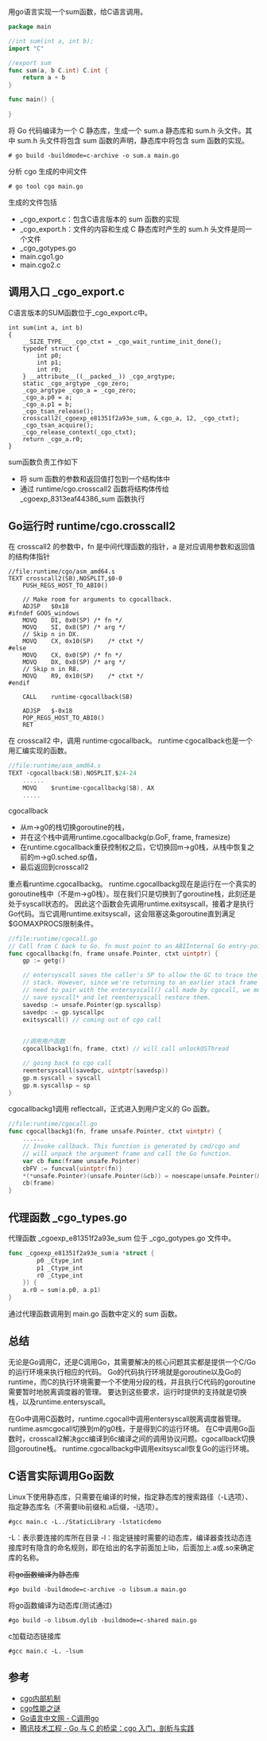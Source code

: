 
用go语言实现一个sum函数，给C语言调用。

```go
package main

//int sum(int a, int b);
import "C"

//export sum
func sum(a, b C.int) C.int {
    return a + b
}

func main() {
	
}
```

将 Go 代码编译为一个 C 静态库，生成一个 sum.a 静态库和 sum.h 头文件。其中 sum.h 头文件将包含 sum 函数的声明，静态库中将包含 sum 函数的实现。

```
# go build -buildmode=c-archive -o sum.a main.go
```

分析 cgo 生成的中间文件
```
# go tool cgo main.go
```

生成的文件包括
- _cgo_export.c：包含C语言版本的 sum 函数的实现
- _cgo_export.h：文件的内容和生成 C 静态库时产生的 sum.h 头文件是同一个文件
- _cgo_gotypes.go
- main.cgo1.go
- main.cgo2.c

## 调用入口 _cgo_export.c
C语言版本的SUM函数位于_cgo_export.c中。
```
int sum(int a, int b)
{
	__SIZE_TYPE__ _cgo_ctxt = _cgo_wait_runtime_init_done();
	typedef struct {
		int p0;
		int p1;
		int r0;
	} __attribute__((__packed__)) _cgo_argtype;
	static _cgo_argtype _cgo_zero;
	_cgo_argtype _cgo_a = _cgo_zero;
	_cgo_a.p0 = a;
	_cgo_a.p1 = b;
	_cgo_tsan_release();
	crosscall2(_cgoexp_e81351f2a93e_sum, &_cgo_a, 12, _cgo_ctxt);
	_cgo_tsan_acquire();
	_cgo_release_context(_cgo_ctxt);
	return _cgo_a.r0;
}
```
sum函数负责工作如下
- 将 sum 函数的参数和返回值打包到一个结构体中
- 通过 runtime/cgo.crosscall2 函数将结构体传给 _cgoexp_8313eaf44386_sum 函数执行

## Go运行时 runtime/cgo.crosscall2
在 crosscall2 的参数中，fn 是中间代理函数的指针，a 是对应调用参数和返回值的结构体指针
```
//file:runtime/cgo/asm_amd64.s
TEXT crosscall2(SB),NOSPLIT,$0-0
	PUSH_REGS_HOST_TO_ABI0()

	// Make room for arguments to cgocallback.
	ADJSP	$0x18
#ifndef GOOS_windows
	MOVQ	DI, 0x0(SP)	/* fn */
	MOVQ	SI, 0x8(SP)	/* arg */
	// Skip n in DX.
	MOVQ	CX, 0x10(SP)	/* ctxt */
#else
	MOVQ	CX, 0x0(SP)	/* fn */
	MOVQ	DX, 0x8(SP)	/* arg */
	// Skip n in R8.
	MOVQ	R9, 0x10(SP)	/* ctxt */
#endif

	CALL	runtime·cgocallback(SB)

	ADJSP	$-0x18
	POP_REGS_HOST_TO_ABI0()
	RET
```

在 crosscall2 中，调用 runtime·cgocallback。 runtime·cgocallback也是一个用汇编实现的函数。

```go
//file:runtime/asm_amd64.s
TEXT ·cgocallback(SB),NOSPLIT,$24-24
    ......
    MOVQ	$runtime·cgocallbackg(SB), AX
    .....
```

cgocallback
- 从m->g0的栈切换goroutine的栈，
- 并在这个栈中调用runtime.cgocallbackg(p.GoF, frame, framesize)
- 在runtime.cgocallback重获控制权之后，它切换回m->g0栈，从栈中恢复之前的m->g0.sched.sp值，
- 最后返回到crosscall2

重点看runtime.cgocallbackg。 runtime.cgocallbackg现在是运行在一个真实的goroutine栈中（不是m->g0栈）。现在我们只是切换到了goroutine栈，此刻还是处于syscall状态的。
因此这个函数会先调用runtime.exitsyscall，接着才是执行Go代码。当它调用runtime.exitsyscall，这会阻塞这条goroutine直到满足$GOMAXPROCS限制条件。

```go
//file:runtime/cgocall.go
// Call from C back to Go. fn must point to an ABIInternal Go entry-point.
func cgocallbackg(fn, frame unsafe.Pointer, ctxt uintptr) {
    gp := getg()

	// entersyscall saves the caller's SP to allow the GC to trace the Go
	// stack. However, since we're returning to an earlier stack frame and
	// need to pair with the entersyscall() call made by cgocall, we must
	// save syscall* and let reentersyscall restore them.
	savedsp := unsafe.Pointer(gp.syscallsp)
    savedpc := gp.syscallpc
    exitsyscall() // coming out of cgo call

	
	//调用用户函数
    cgocallbackg1(fn, frame, ctxt) // will call unlockOSThread

    // going back to cgo call
    reentersyscall(savedpc, uintptr(savedsp))
    gp.m.syscall = syscall
    gp.m.syscallsp = sp
}

```

cgocallbackg1调用 reflectcall，正式进入到用户定义的 Go 函数。
```go
//file:runtime/cgocall.go
func cgocallbackg1(fn, frame unsafe.Pointer, ctxt uintptr) {
	......
	// Invoke callback. This function is generated by cmd/cgo and
	// will unpack the argument frame and call the Go function.
	var cb func(frame unsafe.Pointer)
    cbFV := funcval{uintptr(fn)}
    *(*unsafe.Pointer)(unsafe.Pointer(&cb)) = noescape(unsafe.Pointer(&cbFV))
    cb(frame)
}
```

## 代理函数 _cgo_types.go

代理函数 _cgoexp_e81351f2a93e_sum 位于 _cgo_gotypes.go 文件中。

```go
func _cgoexp_e81351f2a93e_sum(a *struct {
		p0 _Ctype_int
		p1 _Ctype_int
		r0 _Ctype_int
	}) {
	a.r0 = sum(a.p0, a.p1)
}
```

通过代理函数调用到 main.go 函数中定义的 sum 函数。


## 总结
无论是Go调用C，还是C调用Go，其需要解决的核心问题其实都是提供一个C/Go的运行环境来执行相应的代码。
Go的代码执行环境就是goroutine以及Go的runtime，而C的执行环境需要一个不使用分段的栈，并且执行C代码的goroutine需要暂时地脱离调度器的管理。
要达到这些要求，运行时提供的支持就是切换栈，以及runtime.entersyscall。

在Go中调用C函数时，runtime.cgocall中调用entersyscall脱离调度器管理。runtime.asmcgocall切换到m的g0栈，于是得到C的运行环境。
在C中调用Go函数时，crosscall2解决gcc编译到6c编译之间的调用协议问题。cgocallback切换回goroutine栈。 runtime.cgocallbackg中调用exitsyscall恢复Go的运行环境。

## C语言实际调用Go函数
Linux下使用静态库，只需要在编译的时候，指定静态库的搜索路径（-L选项）、指定静态库名（不需要lib前缀和.a后缀，-l选项）。

```shell
#gcc main.c -L../StaticLibrary -lstaticdemo
```
-L：表示要连接的库所在目录
-l：指定链接时需要的动态库，编译器查找动态连接库时有隐含的命名规则，即在给出的名字前面加上lib，后面加上.a或.so来确定库的名称。

~~将go函数编译为静态库~~
```shell
#go build -buildmode=c-archive -o libsum.a main.go
```

将go函数编译为动态库(测试通过)
```shell
#go build -o libsum.dylib -buildmode=c-shared main.go
```

c加载动态链接库
```shell
#gcc main.c -L. -lsum
```

## 参考
- [cgo内部机制](https://chai2010.cn/advanced-go-programming-book/ch2-cgo/ch2-05-internal.html)
- [cgo性能之谜](https://cloud.tencent.com/developer/article/1650525?areaId=106001)
- [Go语言中文网 - C调用go](https://books.studygolang.com/go-internals/09.4.html)
- [腾讯技术工程 - Go 与 C 的桥梁：cgo 入门，剖析与实践](https://zhuanlan.zhihu.com/p/349197066)